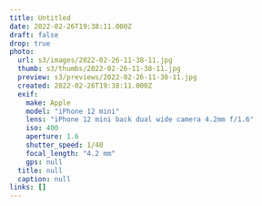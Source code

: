 ```yaml
---
title: Untitled
date: 2022-02-26T19:38:11.000Z
draft: false
drop: true
photo:
  url: s3/images/2022-02-26-11-38-11.jpg
  thumb: s3/thumbs/2022-02-26-11-38-11.jpg
  preview: s3/previews/2022-02-26-11-38-11.jpg
  created: 2022-02-26T19:38:11.000Z
  exif:
    make: Apple
    model: "iPhone 12 mini"
    lens: "iPhone 12 mini back dual wide camera 4.2mm f/1.6"
    iso: 400
    aperture: 1.6
    shutter_speed: 1/40
    focal_length: "4.2 mm"
    gps: null
  title: null
  caption: null
links: []
---
```

